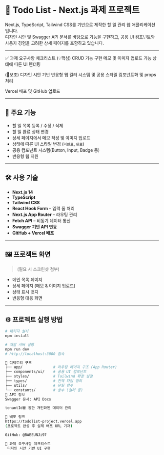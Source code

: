 # 📝 Todo List - Next.js 과제 프로젝트

Next.js, TypeScript, Tailwind CSS를 기반으로 제작한 할 일 관리 웹 애플리케이션입니다.  
디자인 시안 및 Swagger API 문서를 바탕으로 기능을 구현하고, 공용 UI 컴포넌트와 사용자 
경험을 고려한 상세 페이지를 포함하고 있습니다.

---

✅ 과제 요구사항 체크리스트
(💡핵심)
 CRUD 기능 구현 
 메모 및 이미지 업로드 기능 
 상태에 따른 UI 렌더링 


(🔹보조)
 디자인 시안 기반 반응형 웹
 컬러 시스템 및 공용 스타일
 컴포넌트화 및 props 처리 

 Vercel 배포 및 GitHub 업로드

---

## 📌 주요 기능

- 할 일 목록 등록 / 수정 / 삭제
- 할 일 완료 상태 변경
- 상세 페이지에서 메모 작성 및 이미지 업로드
- 상태에 따른 UI 스타일 변경 (`미완료`, `완료`)
- 공용 컴포넌트 시스템(Button, Input, Badge 등)
- 반응형 웹 지원

---

## 🛠️ 사용 기술

- **Next.js 14**
- **TypeScript**
- **Tailwind CSS**
- **React Hook Form** – 입력 폼 처리
- **Next.js App Router** – 라우팅 관리
- **Fetch API** – 비동기 데이터 통신
- **Swagger 기반 API 연동**
- **GitHub + Vercel 배포**

---

## 🖼️ 프로젝트 화면

> (필요 시 스크린샷 첨부)

- 메인 목록 페이지
- 상세 페이지 (메모 & 이미지 업로드)
- 상태 표시 뱃지
- 반응형 대응 화면

---

## ⚙️ 프로젝트 실행 방법

```bash
# 패키지 설치
npm install

# 개발 서버 실행
npm run dev
# http://localhost:3000 접속

📁 디렉토리 구조
├── app/              # 라우팅 페이지 구조 (App Router)
├── components/ui/    # 공용 UI 컴포넌트
├── styles/           # Tailwind 확장 설정
├── types/            # 전역 타입 정의
├── utils/            # 유틸 함수
└── constants/        # 상수 (컬러 등)
📡 API 정보
Swagger 문서: API Docs

tenantId를 통한 개인화된 데이터 관리

🔗 배포 링크
https://todolist-project.vercel.app
(프로젝트 완성 후 실제 배포 URL 기재)

GitHub: @BAEEUNJi97

📌 과제 요구사항 체크리스트
 디자인 시안 기반 UI 구현


